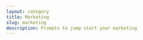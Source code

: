 ```yaml
---
layout: category
title: Marketing
slug: marketing
description: Prompts to jump start your marketing
---
```



